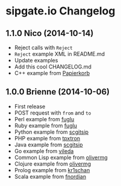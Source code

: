 sipgate.io Changelog
====================

1.1.0 Nico (2014-10-14)
-----------------------
* Reject calls with ```Reject```
* ```Reject``` example XML in README.md
* Update examples
* Add this cool CHANGELOG.md
* C++ example from  [Papierkorb](https://github.com/Papierkorb)

1.0.0 Brienne (2014-10-06)
--------------------------
* First release
* POST request with ```from``` and ```to```
* Perl example from [fuglu](https://github.com/fuglu)
* Ruby example from [fuglu](https://github.com/fuglu)
* Python example from [scgitsip](https://github.com/scgitsip)
* PHP example from [tpxtron](https://github.com/tpxtron)
* Java example from [scgitsip](https://github.com/scgitsip)
* Go example from [vileda](https://github.com/vileada)
* Common Lisp example from [olivermg](https://github.com/olivermg)
* Clojure example from [olivermg](https://github.com/olivermg)
* Prolog example from [kr1schan](https://github.com/kr1schan)
* Scala example from [fnordian](https://github.com/fnordian)
